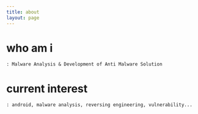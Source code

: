 ```yaml
---
title: about
layout: page
---
```


# who am i
```
: Malware Analysis & Development of Anti Malware Solution
```

# current interest
```
: android, malware analysis, reversing engineering, vulnerability...
```
